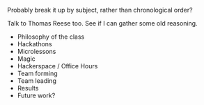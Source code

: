 Probably break it up by subject, rather than chronological order?

Talk to Thomas Reese too. See if I can gather some old reasoning.

* Philosophy of the class
* Hackathons
* Microlessons
* Magic
* Hackerspace / Office Hours
* Team forming
* Team leading
* Results
* Future work?
